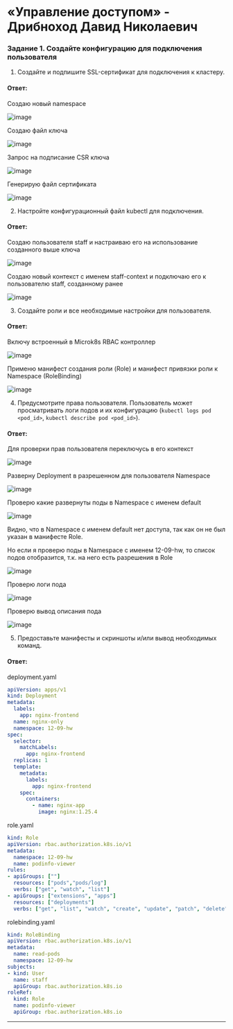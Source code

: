 # «Управление доступом» - Дрибноход Давид Николаевич

### Задание 1. Создайте конфигурацию для подключения пользователя
1. Создайте и подпишите SSL-сертификат для подключения к кластеру.

#### Ответ:

Создаю новый namespace

![image](https://github.com/DrDavidN/12-09-hw/assets/128225763/bd212606-22df-4efb-b5fb-1ff5c241b1b7)

Создаю файл ключа

![image](https://github.com/DrDavidN/12-09-hw/assets/128225763/c19b74cf-ee3a-460c-b9bc-8acfd2451f95)

Запрос на подписание CSR ключа

![image](https://github.com/DrDavidN/12-09-hw/assets/128225763/e3500cd2-998a-4c10-9a4d-3974f6ba1e56)

Генерирую файл сертификата

![image](https://github.com/DrDavidN/12-09-hw/assets/128225763/31100bda-25e8-4c56-ba2e-9c6baec8d481)


2. Настройте конфигурационный файл kubectl для подключения.

#### Ответ:

Создаю пользователя staff и настраиваю его на использование созданного выше ключа

![image](https://github.com/DrDavidN/12-09-hw/assets/128225763/a9b57a4b-ec17-475a-a9cb-4ca33110c9f8)

Создаю новый контекст с именем staff-context и подключаю его к пользователю staff, созданному ранее

![image](https://github.com/DrDavidN/12-09-hw/assets/128225763/d7702f05-102a-48e8-a4a6-b8ac9f373daf)

3. Создайте роли и все необходимые настройки для пользователя.

#### Ответ:

Включу встроенный в Microk8s RBAC контроллер

![image](https://github.com/DrDavidN/12-09-hw/assets/128225763/1c3f674b-c179-4198-8185-7d07a8630ab1)

Применю манифест создания роли (Role) и манифест привязки роли к Namespace (RoleBinding)

![image](https://github.com/DrDavidN/12-09-hw/assets/128225763/06bd61d7-4529-4432-ac4d-7884518a99ae)


4. Предусмотрите права пользователя. Пользователь может просматривать логи подов и их конфигурацию (`kubectl logs pod <pod_id>`, `kubectl describe pod <pod_id>`).

#### Ответ:

Для проверки прав пользователя переключусь в его контекст

![image](https://github.com/DrDavidN/12-09-hw/assets/128225763/9002e3fb-95f5-4e1a-8dac-8f43661f024c)

Разверну Deployment в разрешенном для пользователя Namespace

![image](https://github.com/DrDavidN/12-09-hw/assets/128225763/fd5a3f9f-b3e2-4090-be69-2a4b5fa9e65b)

Проверю какие развернуты поды в Namespace с именем default

![image](https://github.com/DrDavidN/12-09-hw/assets/128225763/540ae0a9-5eb4-4b9f-a672-b45ea7c0a9e9)

Видно, что в Namespace с именем default нет доступа, так как он не был указан в манифесте Role.

Но если я проверю поды в Namespace с именем 12-09-hw, то список подов отобразится, т.к. на него есть разрешения в Role

![image](https://github.com/DrDavidN/12-09-hw/assets/128225763/5057f472-6425-44b4-bb80-cbf2381ac681)

Проверю логи пода

![image](https://github.com/DrDavidN/12-09-hw/assets/128225763/a919dde8-5848-468f-b938-4d3aa0c6c63b)

Проверю вывод описания пода

![image](https://github.com/DrDavidN/12-09-hw/assets/128225763/251698d8-1b83-4348-9094-535c80fd0dcd)


5. Предоставьте манифесты и скриншоты и/или вывод необходимых команд.

#### Ответ:

deployment.yaml

```YAML
apiVersion: apps/v1
kind: Deployment
metadata:
  labels:
    app: nginx-frontend
  name: nginx-only
  namespace: 12-09-hw
spec:
  selector:
    matchLabels:
      app: nginx-frontend
  replicas: 1
  template:
    metadata:
      labels:
        app: nginx-frontend
    spec:
      containers:
        - name: nginx-app
          image: nginx:1.25.4
```

role.yaml

```YAML
kind: Role
apiVersion: rbac.authorization.k8s.io/v1
metadata:
  namespace: 12-09-hw
  name: podinfo-viewer
rules:
- apiGroups: [""]
  resources: ["pods","pods/log"]
  verbs: ["get", "watch", "list"]
- apiGroups: ["extensions", "apps"]
  resources: ["deployments"]
  verbs: ["get", "list", "watch", "create", "update", "patch", "delete"]
```

rolebinding.yaml

```YAML
kind: RoleBinding
apiVersion: rbac.authorization.k8s.io/v1
metadata:
  name: read-pods
  namespace: 12-09-hw
subjects:
- kind: User
  name: staff
  apiGroup: rbac.authorization.k8s.io
roleRef:
  kind: Role
  name: podinfo-viewer
  apiGroup: rbac.authorization.k8s.io
```


------
